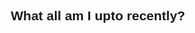 <html>
<head>
<meta name="viewport" content="width=device-width, initial-scale=1">
<style>
* {box-sizing: border-box;}
body {font-family: Verdana, sans-serif;}
.mySlides {display: none;}
img {vertical-align: middle;}

/* Slideshow container */
.slideshow-container {
  max-width: 1000px;
  position: relative;
  margin: auto;
}

/* Caption text */
.text {
  color: #f2f2f2;
  font-size: 15px;
  padding: 8px 12px;
  position: absolute;
  bottom: 8px;
  width: 100%;
  text-align: center;
}

/* Number text (1/3 etc) */
.numbertext {
  color: #f2f2f2;
  font-size: 12px;
  padding: 8px 12px;
  position: absolute;
  top: 0;
}

/* The dots/bullets/indicators */
.dot {
  height: 15px;
  width: 15px;
  margin: 0 2px;
  background-color: #bbb;
  border-radius: 50%;
  display: inline-block;
  transition: background-color 0.6s ease;
}

.active {
  background-color: #717171;
}

/* Fading animation */
.fade {
  -webkit-animation-name: fade;
  -webkit-animation-duration: 1.5s;
  animation-name: fade;
  animation-duration: 1.5s;
}

@-webkit-keyframes fade {
  from {opacity: .4} 
  to {opacity: 1}
}

@keyframes fade {
  from {opacity: .4} 
  to {opacity: 1}
}

/* On smaller screens, decrease text size */
@media only screen and (max-width: 300px) {
  .text {font-size: 11px}
}
</style>
</head>
<body>

<h2 align="center">What all am I upto recently?</h2>

<div class="slideshow-container">

<div class="mySlides fade">
  <div class="numbertext">1 / 7</div>
  <img src="1.jpeg" style="width:100%">
</div>

<div class="mySlides fade">
  <div class="numbertext">2 / 7</div>
  <img src="2.jpeg" style="width:100%">
</div>

<div class="mySlides fade">
  <div class="numbertext">3 / 7</div>
  <img src="3.jpeg" style="width:100%">
</div>

<div class="mySlides fade">
  <div class="numbertext">4 / 7</div>
  <img src="4.jpeg" style="width:100%">
</div>

<div class="mySlides fade">
  <div class="numbertext">5 / 7</div>
  <img src="5.jpeg" style="width:100%">
</div>

<div class="mySlides fade">
  <div class="numbertext">6 / 7</div>
  <img src="6.jpeg" style="width:100%">
</div>

<div class="mySlides fade">
  <div class="numbertext">7 / 7</div>
  <img src="7.jpeg" style="width:100%">
</div>
</div>
<br>

<div style="text-align:center">
  <span class="dot"></span> 
  <span class="dot"></span> 
  <span class="dot"></span> 
  <span class="dot"></span> 
  <span class="dot"></span> 
  <span class="dot"></span> 
  <span class="dot"></span> 
</div>

<script>
var slideIndex = 0;
showSlides();

function showSlides() {
  var i;
  var slides = document.getElementsByClassName("mySlides");
  var dots = document.getElementsByClassName("dot");
  for (i = 0; i < slides.length; i++) {
    slides[i].style.display = "none";  
  }
  slideIndex++;
  if (slideIndex > slides.length) {slideIndex = 1}    
  for (i = 0; i < dots.length; i++) {
    dots[i].className = dots[i].className.replace(" active", "");
  }
  slides[slideIndex-1].style.display = "block";  
  dots[slideIndex-1].className += " active";
  setTimeout(showSlides, 4000); // Change image every 4 seconds
}
</script>

</body>
</html> 
